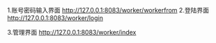 1.账号密码输入界面
http://127.0.0.1:8083/worker/workerfrom
2.登陆界面
http://127.0.0.1:8083/worker/login

3.管理界面
http://127.0.0.1:8083/worker/index


